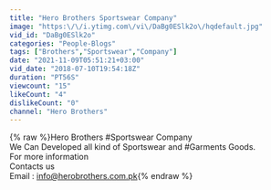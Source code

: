 ```yaml
---
title: "Hero Brothers Sportswear Company"
image: "https:\/\/i.ytimg.com\/vi\/DaBg0ESlk2o\/hqdefault.jpg"
vid_id: "DaBg0ESlk2o"
categories: "People-Blogs"
tags: ["Brothers","Sportswear","Company"]
date: "2021-11-09T05:51:21+03:00"
vid_date: "2018-07-10T19:54:18Z"
duration: "PT56S"
viewcount: "15"
likeCount: "4"
dislikeCount: "0"
channel: "Hero Brothers"
---
```

{% raw %}Hero Brothers  #Sportswear Company <br />We Can Developed all kind of Sportswear and #Garments Goods.<br />For more information <br />Contacts us<br />Email : info@herobrothers.com.pk{% endraw %}
